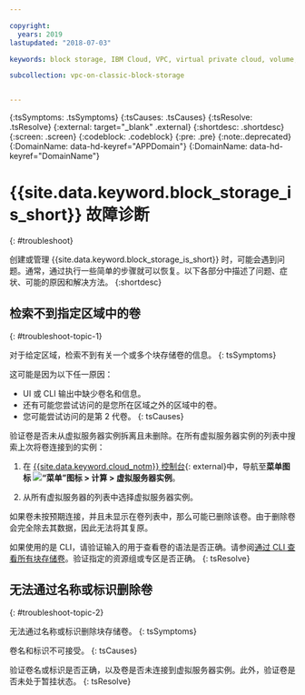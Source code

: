 ```yaml
---

copyright:
  years: 2019
lastupdated: "2018-07-03"

keywords: block storage, IBM Cloud, VPC, virtual private cloud, volume, data storage, troubleshooting, troubleshoot

subcollection: vpc-on-classic-block-storage


---
```


{:tsSymptoms: .tsSymptoms}
{:tsCauses: .tsCauses}
{:tsResolve: .tsResolve}
{:external: target="_blank" .external}
{:shortdesc: .shortdesc}
{:screen: .screen}
{:codeblock: .codeblock}
{:pre: .pre}
{:note:.deprecated}
{:DomainName: data-hd-keyref="APPDomain"}
{:DomainName: data-hd-keyref="DomainName"}

# {{site.data.keyword.block_storage_is_short}} 故障诊断
{: #troubleshoot}

创建或管理 {{site.data.keyword.block_storage_is_short}} 时，可能会遇到问题。通常，通过执行一些简单的步骤就可以恢复。以下各部分中描述了问题、症状、可能的原因和解决方法。
{:shortdesc}

## 检索不到指定区域中的卷
{: #troubleshoot-topic-1}

对于给定区域，检索不到有关一个或多个块存储卷的信息。
{: tsSymptoms}

这可能是因为以下任一原因：

* UI 或 CLI 输出中缺少卷名和信息。
* 还有可能您尝试访问的是您所在区域之外的区域中的卷。
* 您可能尝试访问的是第 2 代卷。
{: tsCauses}

验证卷是否未从虚拟服务器实例拆离且未删除。在所有虚拟服务器实例的列表中搜索上次将卷连接到的实例：

1. 在 [{{site.data.keyword.cloud_notm}} 控制台](https://{DomainName}/vpc){: external}中，导航至**菜单图标 ![“菜单”图标](../../icons/icon_hamburger.svg) > 计算 > 虚拟服务器实例**。

1. 从所有虚拟服务器的列表中选择虚拟服务器实例。

如果卷未按预期连接，并且未显示在卷列表中，那么可能已删除该卷。由于删除卷会完全除去其数据，因此无法将其复原。  

如果使用的是 CLI，请验证输入的用于查看卷的语法是否正确。请参阅[通过 CLI 查看所有块存储卷](/docs/vpc-on-classic-block-storage?topic=vpc-on-classic-block-storage-attaching-block-storage-cli)。验证指定的资源组或专区是否正确。
{: tsResolve}

## 无法通过名称或标识删除卷
{: #troubleshoot-topic-2}

无法通过名称或标识删除块存储卷。
{: tsSymptoms}

卷名和标识不可接受。
{: tsCauses}

验证卷名或标识是否正确，以及卷是否未连接到虚拟服务器实例。此外，验证卷是否未处于暂挂状态。
{: tsResolve}
